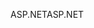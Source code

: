 <span data-ttu-id="5cddc-101">ASP.NET</span><span class="sxs-lookup"><span data-stu-id="5cddc-101">ASP.NET</span></span>